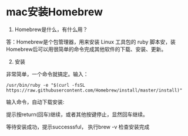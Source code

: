 # mac安装Homebrew

1. Homebrew是什么，有什么用？

答：Homebrew是个包管理器，用来安装 Linux 工具包的 ruby 脚本安，装Homebrew后可以用很简单的命令完成其他软件的下载、安装、更新。

2. 安装

非常简单，一个命令就搞定。输入：

```
/usr/bin/ruby -e "$(curl -fsSL https://raw.githubusercontent.com/Homebrew/install/master/install)"
```

输入命令，自动下载安装:

提示按return(回车)继续，或者其他按键停止，显然回车继续。

等待安装成功，提示successsful， 执行brew -v 检查安装完成